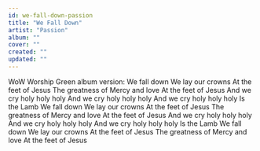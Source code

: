 ```yaml
---
id: we-fall-down-passion
title: "We Fall Down"
artist: "Passion"
album: ""
cover: ""
created: ""
updated: ""
---
```


WoW Worship Green album version:
We fall down
We lay our crowns
At the feet of Jesus
The greatness of
Mercy and love
At the feet of Jesus
And we cry holy holy holy
And we cry holy holy holy
And we cry holy holy holy
Is the Lamb
We fall down
We lay our crowns
At the feet of Jesus
The greatness of
Mercy and love
At the feet of Jesus
And we cry holy holy holy
And we cry holy holy holy
And we cry holy holy holy
Is the Lamb
We fall down
We lay our crowns
At the feet of Jesus
The greatness of
Mercy and love
At the feet of Jesus